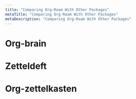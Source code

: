 ```yaml
---
title: "Comparing Org-Roam With Other Packages"
metaTitle: "Comparing Org-Roam With Other Packages"
metaDescription: "Comparing Org-Roam With Other Packages"
---
```


# Org-brain

# Zetteldeft

# Org-zettelkasten
